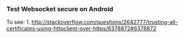### Test Websocket secure on Android
To see:
	1. http://stackoverflow.com/questions/2642777/trusting-all-certificates-using-httpclient-over-https/6378872#6378872
